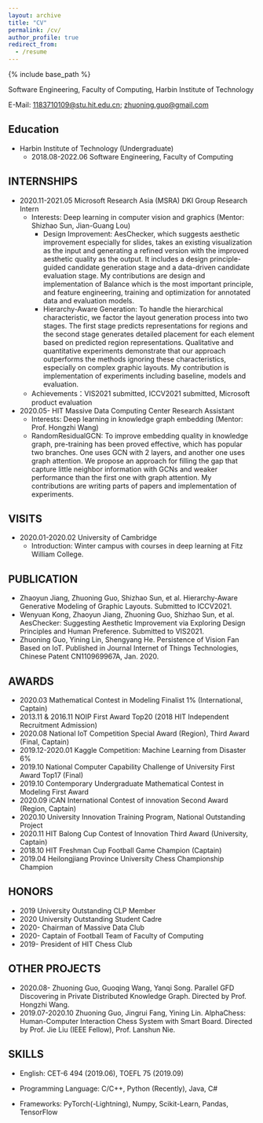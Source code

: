 ```yaml
---
layout: archive
title: "CV"
permalink: /cv/
author_profile: true
redirect_from:
  - /resume
---
```


{% include base_path %}

Software Engineering, Faculty of Computing, Harbin Institute of Technology

E-Mail: [1183710109@stu.hit.edu.cn](1183710109@stu.hit.edu.cn); [zhuoning.guo@gmail.com](zhuoning.guo@gmail.com)

## Education

- Harbin Institute of Technology (Undergraduate)
  - 2018.08-2022.06 Software Engineering, Faculty of Computing

## INTERNSHIPS

- 2020.11-2021.05 Microsoft Research Asia (MSRA) DKI Group Research Intern
  - Interests: Deep learning in computer vision and graphics (Mentor: Shizhao Sun, Jian-Guang Lou)
    - Design Improvement: AesChecker, which suggests aesthetic improvement especially for slides, takes an existing visualization as the input and generating a refined version with the improved aesthetic quality as the output. It includes a design principle-guided candidate generation stage and a data-driven candidate evaluation stage. My contributions are design and implementation of Balance which is the most important principle, and feature engineering, training and optimization for annotated data and evaluation models.
    - Hierarchy-Aware Generation: To handle the hierarchical characteristic, we factor the layout generation process into two stages. The first stage predicts representations for regions and the second stage generates detailed placement for each element based on predicted region representations. Qualitative and quantitative experiments demonstrate that our approach outperforms the methods ignoring these characteristics, especially on complex graphic layouts. My contribution is implementation of experiments including baseline, models and evaluation.
  - Achievements：VIS2021 submitted, ICCV2021 submitted, Microsoft product evaluation
- 2020.05- HIT Massive Data Computing Center Research Assistant
  - Interests: Deep learning in knowledge graph embedding (Mentor: Prof. Hongzhi Wang)
  - RandomResidualGCN: To improve embedding quality in knowledge graph, pre-training has been proved effective, which has popular two branches. One uses GCN with 2 layers, and another one uses graph attention. We propose an approach for filling the gap that capture little neighbor information with GCNs and weaker performance than the first one with graph attention. My contributions are writing parts of papers and implementation of experiments.

## VISITS

- 2020.01-2020.02 University of Cambridge
  - Introduction: Winter campus with courses in deep learning at Fitz William College.

## PUBLICATION

- Zhaoyun Jiang, Zhuoning Guo, Shizhao Sun, et al. Hierarchy-Aware Generative Modeling of Graphic Layouts. Submitted to ICCV2021.
- Wenyuan Kong, Zhaoyun Jiang, Zhuoning Guo, Shizhao Sun, et al. AesChecker: Suggesting Aesthetic Improvement via Exploring Design Principles and Human Preference. Submitted to VIS2021.
- Zhuoning Guo, Yining Lin, Shengyang He. Persistence of Vision Fan Based on IoT. Published in Journal Internet of Things Technologies, Chinese Patent CN110969967A, Jan. 2020.

## AWARDS

- 2020.03 Mathematical Contest in Modeling Finalist 1% (International, Captain)
- 2013.11 & 2016.11 NOIP First Award Top20 (2018 HIT Independent Recruitment Admission)
- 2020.08 National IoT Competition Special Award (Region), Third Award (Final, Captain)
- 2019.12-2020.01 Kaggle Competition: Machine Learning from Disaster 6%
- 2019.10 National Computer Capability Challenge of University First Award Top17 (Final)
- 2019.10 Contemporary Undergraduate Mathematical Contest in Modeling First Award
- 2020.09 iCAN International Contest of innovation Second Award (Region, Captain)
- 2020.10 University Innovation Training Program, National Outstanding Project
- 2020.11 HIT Balong Cup Contest of Innovation Third Award (University, Captain)
- 2018.10 HIT Freshman Cup Football Game Champion (Captain)
- 2019.04 Heilongjiang Province University Chess Championship Champion

## HONORS

- 2019 University Outstanding CLP Member
- 2020 University Outstanding Student Cadre
- 2020- Chairman of Massive Data Club
- 2020- Captain of Football Team of Faculty of Computing
- 2019- President of HIT Chess Club

## OTHER PROJECTS

- 2020.08- Zhuoning Guo, Guoqing Wang, Yanqi Song. Parallel GFD Discovering in Private Distributed Knowledge Graph. Directed by Prof. Hongzhi Wang.
- 2019.07-2020.10 Zhuoning Guo, Jingrui Fang, Yining Lin. AlphaChess: Human-Computer Interaction Chess System with Smart Board. Directed by Prof. Jie Liu (IEEE Fellow), Prof. Lanshun Nie.

## SKILLS

- English: CET-6 494 (2019.06), TOEFL 75 (2019.09)
- Programming Language: C/C++, Python (Recently), Java, C#


- Frameworks: PyTorch(-Lightning), Numpy, Scikit-Learn, Pandas, TensorFlow
